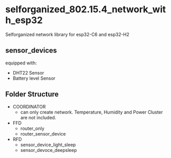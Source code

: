 # selforganized_802.15.4_network_with_esp32
Selforganized network library for esp32-C6 and esp32-H2

## sensor_devices
equipped with:
- DHT22 Sensor
- Battery level Sensor

## Folder Structure
- COORDINATOR
  - can only create network. Temperature, Humidity and Power Cluster are not included.
- FFD
  - router_only
  - router_sensor_device
- RFD
  - sensor_device_light_sleep
  - sensor_devoce_deepsleep
